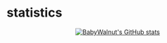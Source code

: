 # statistics
<div align=center> 

[![BabyWalnut's GitHub stats](https://github-readme-stats.vercel.app/api?username=Babywalnut)](https://github.com/anuraghazra/github-readme-stats)
</div>
